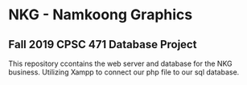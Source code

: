 # NKG - Namkoong Graphics
## Fall 2019 CPSC 471 Database Project

This repository ccontains the web server and database for the NKG business.
Utilizing Xampp to connect our php file to our sql database.